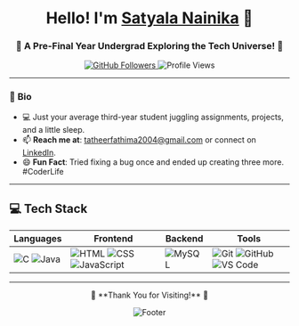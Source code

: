 

<h1 align="center"> Hello! I'm <a href="https://www.linkedin.com/in/tatheer-fathima-5ba16b275/" target="_blank">Satyala Nainika</a> 👋</h1>  
<h3 align="center">🌟 A Pre-Final Year Undergrad Exploring the Tech Universe! 🌟</h3>  

<p align="center">
  <a href="https://github.com/T-Fathima">
    <img src="https://img.shields.io/github/followers/T-Fathima?label=Follow&style=social" alt="GitHub Followers" />
  </a>
  <img src="https://komarev.com/ghpvc/?username=T-Fathima&color=blue" alt="Profile Views" />
</p>

---

<div align="left">

### 🌱 **Bio**  
- 💻 Just your average third-year student juggling assignments, projects, and a little sleep.  
- 📫 **Reach me at**: [tatheerfathima2004@gmail.com](mailto:tatheerfathima2004@gmail.com) or connect on [LinkedIn](https://linkedin.com/in/tatheer-fathima-5ba16b275).  
- 😄 **Fun Fact**: Tried fixing a bug once and ended up creating three more. #CoderLife  

</div>

---

## 💻 **Tech Stack**  

| **Languages**            | **Frontend**                | **Backend**                | **Tools**                  |
|---------------------------|-----------------------------|----------------------------|----------------------------|
| ![C](https://skillicons.dev/icons?i=c) ![Java](https://skillicons.dev/icons?i=java)  | ![HTML](https://skillicons.dev/icons?i=html) ![CSS](https://skillicons.dev/icons?i=css) ![JavaScript](https://skillicons.dev/icons?i=js) | ![MySQL](https://skillicons.dev/icons?i=mysql) | ![Git](https://skillicons.dev/icons?i=git) ![GitHub](https://skillicons.dev/icons?i=github) ![VS Code](https://skillicons.dev/icons?i=vscode) |

---

<p align="center">  
  💖 **Thank You for Visiting!** 💖  
</p>  
<p align="center">
  <img src="https://capsule-render.vercel.app/api?type=waving&color=gradient&height=60&section=footer" alt="Footer" />
</p>  

